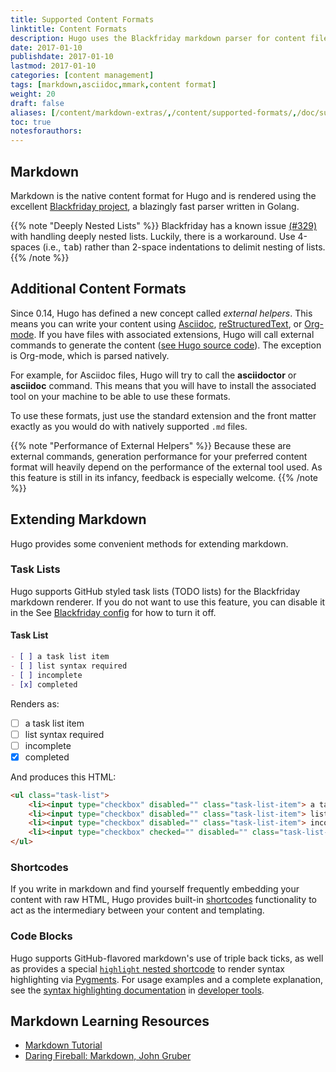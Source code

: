 ```yaml
---
title: Supported Content Formats
linktitle: Content Formats
description: Hugo uses the Blackfriday markdown parser for content files but also provides support for additional syntaxes (eg, Asciidoc) via external helpers.
date: 2017-01-10
publishdate: 2017-01-10
lastmod: 2017-01-10
categories: [content management]
tags: [markdown,asciidoc,mmark,content format]
weight: 20
draft: false
aliases: [/content/markdown-extras/,/content/supported-formats/,/doc/supported-formats/]
toc: true
notesforauthors:
---
```


## Markdown

Markdown is the native content format for Hugo and is rendered using the excellent [Blackfriday project][], a blazingly fast parser written in Golang.

{{% note "Deeply Nested Lists" %}}
Blackfriday has a known issue [(#329)](https://github.com/russross/blackfriday/issues/329) with handling deeply nested lists. Luckily, there is a workaround. Use 4-spaces (i.e., <kbd>tab</kbd>) rather than 2-space indentations to delimit nesting of lists.
{{% /note %}}

## Additional Content Formats

Since 0.14, Hugo has defined a new concept called _external helpers_. This means you can write your content using [Asciidoc][], [reStructuredText][], or [Org-mode][]. If you have files with associated extensions, Hugo will call external commands to generate the content ([see Hugo source code][]). The exception is Org-mode, which is parsed natively.

For example, for Asciidoc files, Hugo will try to call the **asciidoctor** or **asciidoc** command. This means that you will have to install the associated tool on your machine to be able to use these formats.

To use these formats, just use the standard extension and the front matter exactly as you would do with natively supported `.md` files.

{{% note "Performance of External Helpers" %}}
Because these are external commands, generation performance for your preferred content format will heavily depend on the performance of the external tool used. As this feature is still in its infancy, feedback is especially welcome.
{{% /note %}}

## Extending Markdown

Hugo provides some convenient methods for extending markdown.

### Task Lists

Hugo supports GitHub styled task lists (TODO lists) for the Blackfriday markdown renderer. If you do not want to use this feature, you can disable it in the See [Blackfriday config](/overview/configuration/#configure-blackfriday-rendering) for how to turn it off.

#### Task List

```markdown
- [ ] a task list item
- [ ] list syntax required
- [ ] incomplete
- [x] completed
```

Renders as:

- [ ] a task list item
- [ ] list syntax required
- [ ] incomplete
- [x] completed

And produces this HTML:

```html
<ul class="task-list">
    <li><input type="checkbox" disabled="" class="task-list-item"> a task list item</li>
    <li><input type="checkbox" disabled="" class="task-list-item"> list syntax required</li>
    <li><input type="checkbox" disabled="" class="task-list-item"> incomplete</li>
    <li><input type="checkbox" checked="" disabled="" class="task-list-item"> completed</li>
</ul>
```

### Shortcodes

If you write in markdown and find yourself frequently embedding your content with raw HTML, Hugo provides built-in [shortcodes][] functionality to act as the intermediary between your content and templating.

### Code Blocks

Hugo supports GitHub-flavored markdown's use of triple back ticks, as well as provides a special [`highlight` nested shortcode][] to render syntax highlighting via [Pygments][]. For usage examples and a complete explanation, see the [syntax highlighting documentation][] in [developer tools][].

## Markdown Learning Resources

* [Markdown Tutorial][]
* [Daring Fireball: Markdown, John Gruber][]

[`highlight` nested shortcode]: /content-management/shortcodes/#highlight
[AsciiDoc]: http://asciidoc.org/
[Blackfriday project]: https://github.com/russross/blackfriday
[Daring Fireball: Markdown, John Gruber]: https://daringfireball.net/projects/markdown/
[developer tools]: /developer-tools/
[Markdown Tutorial]: http://www.markdowntutorial.com/
[Org-mode]: http://orgmode.org/
[Pygments]: http://pygments.org/
[reStructuredText]: http://docutils.sourceforge.net/rst.html
[see Hugo source code]: https://github.com/spf13/hugo/blob/77c60a3440806067109347d04eb5368b65ea0fe8/helpers/general.go#L65
[shortcodes]: /content-management/shortcodes/
[syntax highlighting documentation]: /developer-tools/syntax-highlighting/